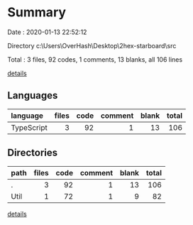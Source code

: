 # Summary

Date : 2020-01-13 22:52:12

Directory c:\Users\OverHash\Desktop\2hex-starboard\src

Total : 3 files,  92 codes, 1 comments, 13 blanks, all 106 lines

[details](details.md)

## Languages
| language | files | code | comment | blank | total |
| :--- | ---: | ---: | ---: | ---: | ---: |
| TypeScript | 3 | 92 | 1 | 13 | 106 |

## Directories
| path | files | code | comment | blank | total |
| :--- | ---: | ---: | ---: | ---: | ---: |
| . | 3 | 92 | 1 | 13 | 106 |
| Util | 1 | 72 | 1 | 9 | 82 |

[details](details.md)
